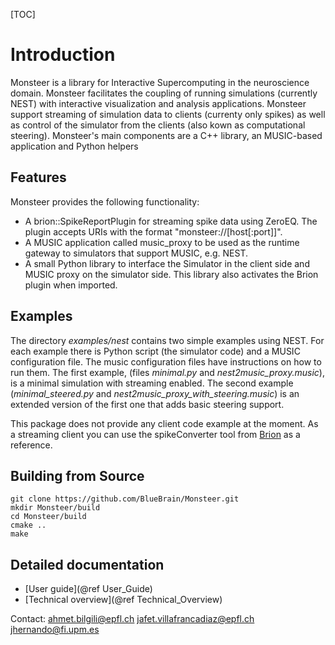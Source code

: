 [TOC]

# Introduction

Monsteer is a library for Interactive Supercomputing in the neuroscience domain.
Monsteer facilitates the coupling of running simulations (currently NEST) with
interactive visualization and analysis applications. Monsteer support streaming
of simulation data to clients (currenty only spikes) as well as control of the
simulator from the clients (also kown as computational steering).
Monsteer's main components are a C++ library, an MUSIC-based application and Python
helpers

## Features

Monsteer provides the following functionality:
* A brion::SpikeReportPlugin for streaming spike data using ZeroEQ. The
  plugin accepts URIs with the format "monsteer://[host[:port]]".
* A MUSIC application called music_proxy to be used as the runtime gateway
  to simulators that support MUSIC, e.g. NEST.
* A small Python library to interface the Simulator in the client side and
  MUSIC proxy on the simulator side. This library also activates the Brion
  plugin when imported.

## Examples

The directory *examples/nest* contains two simple examples using NEST. For each
example there is Python script (the simulator code) and a MUSIC configuration
file. The music configuration files have instructions on how to run them. The
first example, (files *minimal.py* and *nest2music_proxy.music*), is a minimal
simulation with streaming enabled. The second example (*minimal_steered.py*
and *nest2music_proxy_with_steering.music*) is an extended version of the
first one that adds basic steering support.

This package does not provide any client code example at the moment. As a
streaming client you can use the spikeConverter tool from
[Brion](https://github.com/BlueBrain/Brion.git) as a reference.

## Building from Source

~~~
git clone https://github.com/BlueBrain/Monsteer.git
mkdir Monsteer/build
cd Monsteer/build
cmake ..
make
~~~

## Detailed documentation

- [User guide](@ref User_Guide)
- [Technical overview](@ref Technical_Overview)

Contact: ahmet.bilgili@epfl.ch
         jafet.villafrancadiaz@epfl.ch
         jhernando@fi.upm.es
